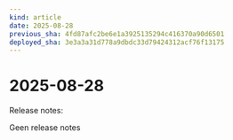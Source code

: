 ```yaml
---
kind: article
date: 2025-08-28
previous_sha: 4fd87afc2be6e1a3925135294c416370a90d6501
deployed_sha: 3e3a3a31d778a9dbdc33d79424312acf76f13175
---
```


# 2025-08-28

Release notes:

Geen release notes
